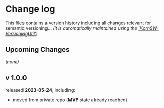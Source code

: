 # Change log
This files contains a version history including all changes relevant for semantic versioning...
*(it is automatically maintained using the ['KornSW-VersioningUtil'](https://github.com/KornSW/VersioningUtil))*


## Upcoming Changes

*(none)*



## v 1.0.0
released **2023-05-24**, including:
 - moved from private repo (**MVP** state already reached)



